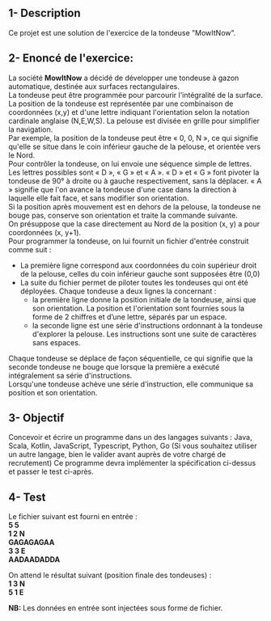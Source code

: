 
## 1- Description

Ce projet est une solution de l'exercice de la tondeuse "MowItNow".

## 2- Enoncé de l'exercice:

La société **MowItNow** a décidé de développer une tondeuse à gazon automatique, destinée aux
surfaces rectangulaires.  
La tondeuse peut être programmée pour parcourir l'intégralité de la surface.
La position de la tondeuse est représentée par une combinaison de coordonnées (x,y) et d'une
lettre indiquant l'orientation selon la notation cardinale anglaise (N,E,W,S). La pelouse est
divisée en grille pour simplifier la navigation.  
Par exemple, la position de la tondeuse peut être « 0, 0, N », ce qui signifie qu'elle se situe
dans le coin inférieur gauche de la pelouse, et orientée vers le Nord.  
Pour contrôler la tondeuse, on lui envoie une séquence simple de lettres. Les lettres possibles
sont « D », « G » et « A ». « D » et « G » font pivoter la tondeuse de 90° à droite ou à gauche
respectivement, sans la déplacer. « A » signifie que l'on avance la tondeuse d'une case dans la
direction à laquelle elle fait face, et sans modifier son orientation.  
Si la position après mouvement est en dehors de la pelouse, la tondeuse ne bouge pas,
conserve son orientation et traite la commande suivante.  
On présuppose que la case directement au Nord de la position (x, y) a pour coordonnées (x,
y+1).  
Pour programmer la tondeuse, on lui fournit un fichier d'entrée construit comme suit :    
* La première ligne correspond aux coordonnées du coin supérieur droit de la pelouse, celles
du coin inférieur gauche sont supposées être (0,0)  
* La suite du fichier permet de piloter toutes les tondeuses qui ont été déployées. Chaque
tondeuse a deux lignes la concernant :
  * la première ligne donne la position initiale de la tondeuse, ainsi que son orientation. La
position et l'orientation sont fournies sous la forme de 2 chiffres et d’une lettre, séparés
par un espace.
  * la seconde ligne est une série d'instructions ordonnant à la tondeuse d'explorer la
pelouse. Les instructions sont une suite de caractères sans espaces.

Chaque tondeuse se déplace de façon séquentielle, ce qui signifie que la seconde tondeuse ne
bouge que lorsque la première a exécuté intégralement sa série d'instructions.  
Lorsqu'une tondeuse achève une série d'instruction, elle communique sa position et son
orientation.

## 3- Objectif
Concevoir et écrire un programme dans un des langages suivants : Java, Scala, Kotlin,
JavaScript, Typescript, Python, Go (Si vous souhaitez utiliser un autre langage, bien le valider
avant auprès de votre chargé de recrutement)
Ce programme devra implémenter la spécification ci-dessus et passer le test ci-après.

## 4- Test

Le fichier suivant est fourni en entrée :  
**5 5  
1 2 N  
GAGAGAGAA  
3 3 E  
AADAADADDA**

On attend le résultat suivant (position finale des tondeuses) :  
**1 3 N  
5 1 E**

**NB:** Les données en entrée sont injectées sous forme de fichier.

